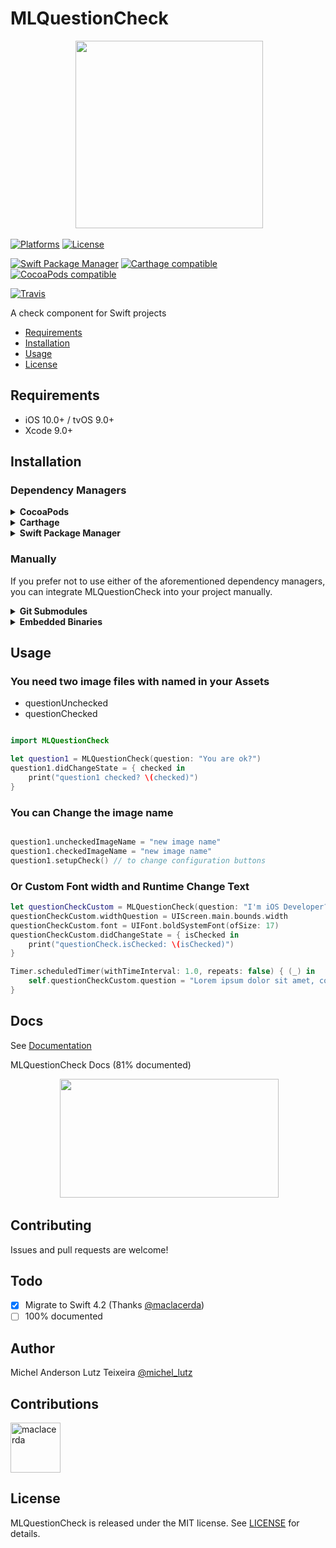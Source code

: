 # MLQuestionCheck

<p align="center">
 <img width="300" height="300"src="http://micheltlutz.me/imagens/projetos/MLQuestionCheck/logo.png">
</p>

[![Platforms](https://img.shields.io/cocoapods/p/MLQuestionCheck.svg)](https://cocoapods.org/pods/MLQuestionCheck)
[![License](https://img.shields.io/cocoapods/l/MLQuestionCheck.svg)](https://raw.githubusercontent.com/micheltlutz/MLQuestionCheck/master/LICENSE)

[![Swift Package Manager](https://img.shields.io/badge/Swift%20Package%20Manager-compatible-brightgreen.svg)](https://github.com/apple/swift-package-manager)
[![Carthage compatible](https://img.shields.io/badge/Carthage-compatible-4BC51D.svg?style=flat)](https://github.com/Carthage/Carthage)
[![CocoaPods compatible](https://img.shields.io/cocoapods/v/MLQuestionCheck.svg)](https://cocoapods.org/pods/MLQuestionCheck)

[![Travis](https://img.shields.io/travis/micheltlutz/MLQuestionCheck/master.svg)](https://travis-ci.org/micheltlutz/MLQuestionCheck/branches)


A check component for Swift projects

- [Requirements](#requirements)
- [Installation](#installation)
- [Usage](#usage)
- [License](#license)

## Requirements

- iOS 10.0+ / tvOS 9.0+ 
- Xcode 9.0+

## Installation

### Dependency Managers
<details>
  <summary><strong>CocoaPods</strong></summary>

[CocoaPods](http://cocoapods.org) is a dependency manager for Cocoa projects. You can install it with the following command:

```bash
$ gem install cocoapods
```

To integrate MLQuestionCheck into your Xcode project using CocoaPods, specify it in your `Podfile`:

```ruby
source 'https://github.com/CocoaPods/Specs.git'
platform :ios, '10.0'
use_frameworks!

pod 'MLQuestionCheck', '~> 1.0.1'
```

Then, run the following command:

```bash
$ pod install
```

</details>

<details>
  <summary><strong>Carthage</strong></summary>

[Carthage](https://github.com/Carthage/Carthage) is a decentralized dependency manager that automates the process of adding frameworks to your Cocoa application.

You can install Carthage with [Homebrew](http://brew.sh/) using the following command:

```bash
$ brew update
$ brew install carthage
```

To integrate MLQuestionCheck into your Xcode project using Carthage, specify it in your `Cartfile`:

```ogdl
github "micheltlutz/MLQuestionCheck" ~> 1.0.1
```

</details>

<details>
  <summary><strong>Swift Package Manager</strong></summary>

To use MLQuestionCheck as a [Swift Package Manager](https://swift.org/package-manager/) package just add the following in your Package.swift file.

``` swift
// swift-tools-version:4.1

import PackageDescription

let package = Package(
    name: "HelloMLQuestionCheck",
    dependencies: [
        .package(url: "https://github.com/micheltlutz/MLQuestionCheck.git", .upToNextMajor(from: "1.0.1"))
    ],
    targets: [
        .target(name: "HelloMLQuestionCheck", dependencies: ["MLQuestionCheck"])
    ]
)
```
</details>

### Manually

If you prefer not to use either of the aforementioned dependency managers, you can integrate MLQuestionCheck into your project manually.

<details>
  <summary><strong>Git Submodules</strong></summary><p>

- Open up Terminal, `cd` into your top-level project directory, and run the following command "if" your project is not initialized as a git repository:

```bash
$ git init
```

- Add MLQuestionCheck as a git [submodule](http://git-scm.com/docs/git-submodule) by running the following command:

```bash
$ git submodule add https://github.com/micheltlutz/MLQuestionCheck.git
$ git submodule update --init --recursive
```

- Open the new `MLQuestionCheck` folder, and drag the `MLQuestionCheck.xcodeproj` into the Project Navigator of your application's Xcode project.

    > It should appear nested underneath your application's blue project icon. Whether it is above or below all the other Xcode groups does not matter.

- Select the `MLQuestionCheck.xcodeproj` in the Project Navigator and verify the deployment target matches that of your application target.
- Next, select your application project in the Project Navigator (blue project icon) to navigate to the target configuration window and select the application target under the "Targets" heading in the sidebar.
- In the tab bar at the top of that window, open the "General" panel.
- Click on the `+` button under the "Embedded Binaries" section.
- You will see two different `MLQuestionCheck.xcodeproj` folders each with two different versions of the `MLQuestionCheck.framework` nested inside a `Products` folder.

    > It does not matter which `Products` folder you choose from.

- Select the `MLQuestionCheck.framework`.

- And that's it!

> The `MLQuestionCheck.framework` is automagically added as a target dependency, linked framework and embedded framework in a copy files build phase which is all you need to build on the simulator and a device.

</p></details>

<details>
  <summary><strong>Embedded Binaries</strong></summary><p>

- Download the latest release from https://github.com/micheltlutz/MLQuestionCheck/releases
- Next, select your application project in the Project Navigator (blue project icon) to navigate to the target configuration window and select the application target under the "Targets" heading in the sidebar.
- In the tab bar at the top of that window, open the "General" panel.
- Click on the `+` button under the "Embedded Binaries" section.
- Add the downloaded `MLQuestionCheck.framework`.
- And that's it!

</p></details>

## Usage

### You need two image files with named in your Assets 

- questionUnchecked
- questionChecked

```swift

import MLQuestionCheck

let question1 = MLQuestionCheck(question: "You are ok?")
question1.didChangeState = { checked in
    print("question1 checked? \(checked)")
}

```

### You can Change the image name 
```swift

question1.uncheckedImageName = "new image name"
question1.checkedImageName = "new image name"
question1.setupCheck() // to change configuration buttons

```
### Or Custom Font width and Runtime Change Text

```swift
let questionCheckCustom = MLQuestionCheck(question: "I'm iOS Developer?")
questionCheckCustom.widthQuestion = UIScreen.main.bounds.width
questionCheckCustom.font = UIFont.boldSystemFont(ofSize: 17)
questionCheckCustom.didChangeState = { isChecked in
	print("questionCheck.isChecked: \(isChecked)")
}

Timer.scheduledTimer(withTimeInterval: 1.0, repeats: false) { (_) in
	self.questionCheckCustom.question = "Lorem ipsum dolor sit amet, consectetur adipiscing elit, sed do eiusmod tempor incididunt ut labore et dolore magna aliqua. Ut enim ad minim veniam."
}
```

## Docs

See [Documentation](http://htmlpreview.github.io/?https://github.com/micheltlutz/MLQuestionCheck/blob/develop/docs/index.html)

MLQuestionCheck Docs (81% documented)

<p align="center">
 <img width="350" height="190"src="http://micheltlutz.me/imagens/projetos/MLQuestionCheck/IMG_4647.jpg"> 

</p>

## Contributing

Issues and pull requests are welcome!

## Todo

- [x] Migrate to Swift 4.2 (Thanks [@maclacerda](https://github.com/maclacerda))
- [ ] 100% documented

## Author

Michel Anderson Lutz Teixeira [@michel_lutz](https://twitter.com/michel_lutz)

## Contributions

<a href="https://github.com/maclacerda"><img src="https://avatars.githubusercontent.com/u/4759987?v=3" title="maclacerda" width="80" height="80"></a>


## License

MLQuestionCheck is released under the MIT license. See [LICENSE](https://github.com/micheltlutz/MLQuestionCheck/blob/master/LICENSE) for details.
